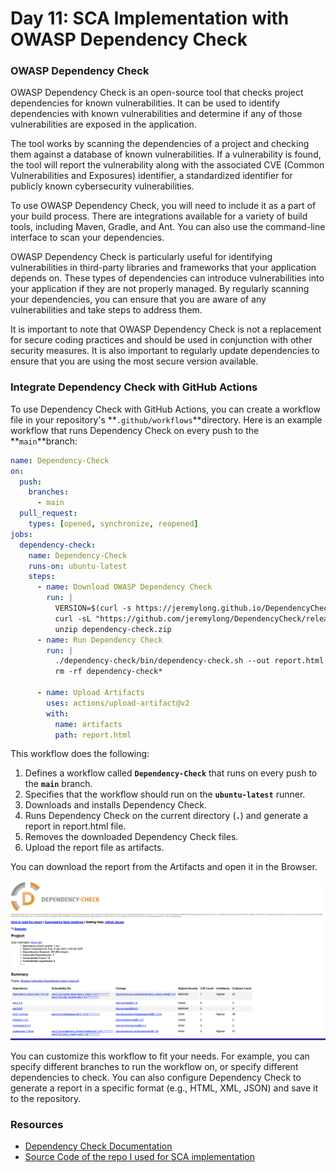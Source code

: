 # Day 11: SCA Implementation with OWASP Dependency Check

### OWASP Dependency Check

OWASP Dependency Check is an open-source tool that checks project dependencies for known vulnerabilities. It can be used to identify dependencies with known vulnerabilities and determine if any of those vulnerabilities are exposed in the application.

The tool works by scanning the dependencies of a project and checking them against a database of known vulnerabilities. If a vulnerability is found, the tool will report the vulnerability along with the associated CVE (Common Vulnerabilities and Exposures) identifier, a standardized identifier for publicly known cybersecurity vulnerabilities.

To use OWASP Dependency Check, you will need to include it as a part of your build process. There are integrations available for a variety of build tools, including Maven, Gradle, and Ant. You can also use the command-line interface to scan your dependencies.

OWASP Dependency Check is particularly useful for identifying vulnerabilities in third-party libraries and frameworks that your application depends on. These types of dependencies can introduce vulnerabilities into your application if they are not properly managed. By regularly scanning your dependencies, you can ensure that you are aware of any vulnerabilities and take steps to address them.

It is important to note that OWASP Dependency Check is not a replacement for secure coding practices and should be used in conjunction with other security measures. It is also important to regularly update dependencies to ensure that you are using the most secure version available.

### Integrate Dependency Check with GitHub Actions

To use Dependency Check with GitHub Actions, you can create a workflow file in your repository's **`.github/workflows`**directory. Here is an example workflow that runs Dependency Check on every push to the **`main`**branch:

```yaml
name: Dependency-Check
on:
  push:
    branches:
      - main
  pull_request:
    types: [opened, synchronize, reopened]
jobs:
  dependency-check:
    name: Dependency-Check
    runs-on: ubuntu-latest
    steps: 
      - name: Download OWASP Dependency Check
        run: |
          VERSION=$(curl -s https://jeremylong.github.io/DependencyCheck/current.txt)
          curl -sL "https://github.com/jeremylong/DependencyCheck/releases/download/v$VERSION/dependency-check-$VERSION-release.zip" --output dependency-check.zip
          unzip dependency-check.zip
      - name: Run Dependency Check
        run: |
          ./dependency-check/bin/dependency-check.sh --out report.html --scan .
          rm -rf dependency-check*

      - name: Upload Artifacts
        uses: actions/upload-artifact@v2
        with:
          name: artifacts
          path: report.html
```

This workflow does the following:

1. Defines a workflow called **`Dependency-Check`** that runs on every push to the **`main`** branch.
2. Specifies that the workflow should run on the **`ubuntu-latest`** runner.
3. Downloads and installs Dependency Check.
4. Runs Dependency Check on the current directory (**`.`**) and generate a report in report.html file.
5. Removes the downloaded Dependency Check files.
6. Upload the report file as artifacts.

You can download the report from the Artifacts and open it in the Browser.

![](images/day11-1.png)

You can customize this workflow to fit your needs. For example, you can specify different branches to run the workflow on, or specify different dependencies to check. You can also configure Dependency Check to generate a report in a specific format (e.g., HTML, XML, JSON) and save it to the repository.

### Resources

- [Dependency Check Documentation](https://jeremylong.github.io/DependencyCheck/)
- [Source Code of the repo I used for SCA implementation](https://github.com/prateekjaindev/nodejs-todo-app-demo)